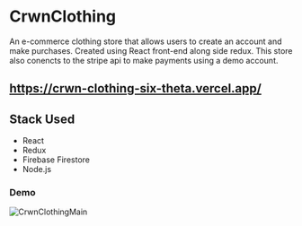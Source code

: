 # CrwnClothing
An e-commerce clothing store that allows users to create an account and make purchases. Created using React front-end along side redux. This store also conencts to the stripe api to make payments using a demo account.

## https://crwn-clothing-six-theta.vercel.app/


## Stack Used
- React
- Redux
- Firebase Firestore
- Node.js

### Demo
![CrwnClothingMain](https://user-images.githubusercontent.com/40371862/134744847-5ae09f5f-1b5b-49ba-9a5e-456b1f036d57.gif)
